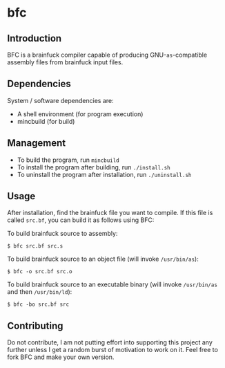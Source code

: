 # bfc

## Introduction
BFC is a brainfuck compiler capable of producing GNU-`as`-compatible assembly
files from brainfuck input files.

## Dependencies
System / software dependencies are:
* A shell environment (for program execution)
* mincbuild (for build)

## Management
* To build the program, run `mincbuild`
* To install the program after building, run `./install.sh`
* To uninstall the program after installation, run `./uninstall.sh`

## Usage
After installation, find the brainfuck file you want to compile. If this file is
called `src.bf`, you can build it as follows using BFC:

To build brainfuck source to assembly:
```
$ bfc src.bf src.s
```

To build brainfuck source to an object file (will invoke `/usr/bin/as`):
```
$ bfc -o src.bf src.o
```

To build brainfuck source to an executable binary (will invoke `/usr/bin/as` and
then `/usr/bin/ld`):
```
$ bfc -bo src.bf src
```

## Contributing
Do not contribute, I am not putting effort into supporting this project any
further unless I get a random burst of motivation to work on it. Feel free to
fork BFC and make your own version.
